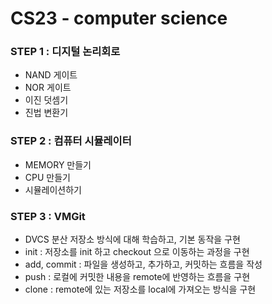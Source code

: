 # CS23 - computer science

### STEP 1 : 디지털 논리회로
- NAND 게이트
- NOR 게이트
- 이진 덧셈기
- 진법 변환기

### STEP 2 : 컴퓨터 시뮬레이터
- MEMORY 만들기
- CPU 만들기
- 시뮬레이션하기

### STEP 3 : VMGit
-  DVCS 분산 저장소 방식에 대해 학습하고, 기본 동작을 구현
- init : 저장소를 init 하고 checkout 으로 이동하는 과정을 구현
- add, commit : 파일을 생성하고, 추가하고, 커밋하는 흐름을 작성
- push : 로컬에 커밋한 내용을 remote에 반영하는 흐름을 구현
- clone : remote에 있는 저장소를 local에 가져오는 방식을 구현
